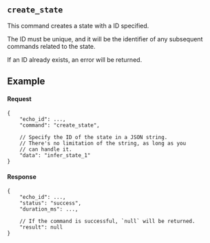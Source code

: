 #

## `create_state`

This command creates a state with a ID specified.

The ID must be unique, and it will be the identifier of any subsequent commands related to the state.

If an ID already exists, an error will be returned.

## Example

#### Request

```jsonc
{
    "echo_id": ...,
    "command": "create_state",

    // Specify the ID of the state in a JSON string.
    // There's no limitation of the string, as long as you
    // can handle it.
    "data": "infer_state_1"
}
```

#### Response

```jsonc
{
    "echo_id": ...,
    "status": "success",
    "duration_ms": ...,

    // If the command is successful, `null` will be returned.
    "result": null
}
```
